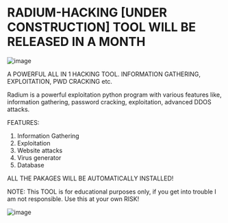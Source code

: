 # RADIUM-HACKING  [UNDER CONSTRUCTION] TOOL WILL BE RELEASED IN A MONTH

![image](https://github.com/user-attachments/assets/fdf1ee35-46f5-4d9f-8c67-27aa0169bbd3)

A POWERFUL ALL IN 1 HACKING TOOL. INFORMATION GATHERING, EXPLOITATION, PWD CRACKING etc.

Radium is a powerful exploitation python program with various features like, information gathering, password cracking, exploitation, advanced DDOS attacks.

FEATURES:
1. Information Gathering
2. Exploitation
3. Website attacks
4. Virus generator
5. Database

ALL THE PAKAGES WILL BE AUTOMATICALLY INSTALLED!

NOTE: This TOOL is for educational purposes only, if you get into trouble I am not responsible. Use this at your own RISK!

![image](https://github.com/user-attachments/assets/a9ac4e23-f636-4af6-9398-bfa3b5d394a1)
